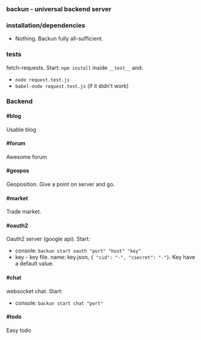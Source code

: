 ### backun - universal backend server

### installation/dependencies
  * Nothing. Backun fully all-sufficient.

### tests
  fetch-requests. Start: `npm install` inside `__test__` and:
  * `node request.test.js`
  * `babel-node request.test.js` (if it didn't work)

### Backend

#### #blog
  Usable blog

#### #forum
  Awesome forum

#### #geopos
  Geoposition. Give a point on server and go.

#### #market
  Trade market.

#### #oauth2
  Oauth2 server (google api). Start:
  * console: `backun start oauth "port" "host" "key"`
  * key - key file. name: key.json, `{ "cid": "-", "csecret": "-"}`. Key have a default value.

#### #chat
  websocket chat. Start:
  * console: `backun start chat "port"`

#### #todo
  Easy todo
